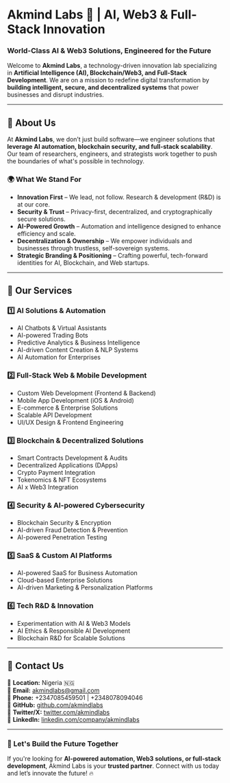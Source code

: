 # **Akmind Labs** 🚀 | AI, Web3 & Full-Stack Innovation  

### **World-Class AI & Web3 Solutions, Engineered for the Future**  
Welcome to **Akmind Labs**, a technology-driven innovation lab specializing in **Artificial Intelligence (AI), Blockchain/Web3, and Full-Stack Development**. We are on a mission to redefine digital transformation by **building intelligent, secure, and decentralized systems** that power businesses and disrupt industries.

---

## **🔹 About Us**
At **Akmind Labs**, we don’t just build software—we engineer solutions that **leverage AI automation, blockchain security, and full-stack scalability**. Our team of researchers, engineers, and strategists work together to push the boundaries of what's possible in technology.

### **🌍 What We Stand For**
- **Innovation First** – We lead, not follow. Research & development (R&D) is at our core.
- **Security & Trust** – Privacy-first, decentralized, and cryptographically secure solutions.
- **AI-Powered Growth** – Automation and intelligence designed to enhance efficiency and scale.
- **Decentralization & Ownership** – We empower individuals and businesses through trustless, self-sovereign systems.
- **Strategic Branding & Positioning** – Crafting powerful, tech-forward identities for AI, Blockchain, and Web startups.

---

## **🚀 Our Services**

### **1️⃣ AI Solutions & Automation**  
- AI Chatbots & Virtual Assistants  
- AI-powered Trading Bots  
- Predictive Analytics & Business Intelligence  
- AI-driven Content Creation & NLP Systems  
- AI Automation for Enterprises  

### **2️⃣ Full-Stack Web & Mobile Development**  
- Custom Web Development (Frontend & Backend)  
- Mobile App Development (iOS & Android)  
- E-commerce & Enterprise Solutions  
- Scalable API Development  
- UI/UX Design & Frontend Engineering  

### **3️⃣ Blockchain & Decentralized Solutions**  
- Smart Contracts Development & Audits  
- Decentralized Applications (DApps)  
- Crypto Payment Integration  
- Tokenomics & NFT Ecosystems  
- AI x Web3 Integration  

### **4️⃣ Security & AI-powered Cybersecurity**  
- Blockchain Security & Encryption  
- AI-driven Fraud Detection & Prevention  
- AI-powered Penetration Testing  

### **5️⃣ SaaS & Custom AI Platforms**  
- AI-powered SaaS for Business Automation  
- Cloud-based Enterprise Solutions  
- AI-driven Marketing & Personalization Platforms  

### **6️⃣ Tech R&D & Innovation**  
- Experimentation with AI & Web3 Models  
- AI Ethics & Responsible AI Development  
- Blockchain R&D for Scalable Solutions  

---

## **📍 Contact Us**
🔹 **Location:** Nigeria 🇳🇬  
🔹 **Email:** [akmindlabs@gmail.com](mailto:akmindlabs@gmail.com)  
🔹 **Phone:** +2347085459501 | +2348078094046  
🔹 **GitHub:** [github.com/akmindlabs](https://github.com/akmindlabs)  
🔹 **Twitter/X:** [twitter.com/akmindlabs](https://twitter.com/akmindlabs)  
🔹 **LinkedIn:** [linkedin.com/company/akmindlabs](https://linkedin.com/company/akmindlabs)  

---

### **🚀 Let's Build the Future Together**
If you're looking for **AI-powered automation, Web3 solutions, or full-stack development**, Akmind Labs is your **trusted partner**. Connect with us today and let’s innovate the future! 🔥
